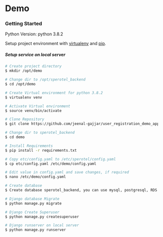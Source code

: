 # Demo

### Getting Started

Python Version: python 3.8.2 

Setup project environment with [virtualenv](https://virtualenv.pypa.io) and [pip](https://pip.pypa.io).


##### *Setup service on local server*

```bash
# Create project directory
$ mkdir /opt/demo

# Change dir to /opt/sperotel_backend
$ cd /opt/demo

# Create Virtual environment for python 3.8.2 
$ virtualenv venv

# Activate Virtual environment
$ source venv/bin/activate

# Clone Repository
$ git clone https://github.com/jeenal-gajjar/user_registration_demo_app.git

# Change dir to sperotel_backend
$ cd demo

# Install Requirements
$ pip install -r requirements.txt

# Copy etc/config.yaml to /etc/sperotel/config.yaml
$ cp etc/config.yaml /etc/demo/config.yaml

# Edit value in config.yaml and save changes, if required
$ nano /etc/demo/config.yaml

# Create database
$ Create database sperotel_backend, you can use mysql, postgresql, RDS etc

# Django database Migrate
$ python manage.py migrate

# Django Create Superuser
$ python manage.py createsuperuser

# Django runserver on local server
$ python manage.py runserver
```
